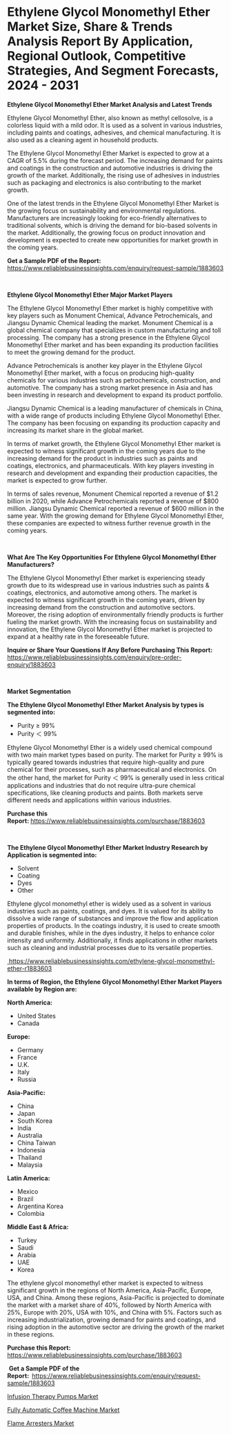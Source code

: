 <p><h1>Ethylene Glycol Monomethyl Ether Market Size, Share & Trends Analysis Report By Application, Regional Outlook, Competitive Strategies, And Segment Forecasts, 2024 - 2031</h1></p><p><strong>Ethylene Glycol Monomethyl Ether Market Analysis and Latest Trends</strong></p>
<p><p>Ethylene Glycol Monomethyl Ether, also known as methyl cellosolve, is a colorless liquid with a mild odor. It is used as a solvent in various industries, including paints and coatings, adhesives, and chemical manufacturing. It is also used as a cleaning agent in household products.</p><p>The Ethylene Glycol Monomethyl Ether Market is expected to grow at a CAGR of 5.5% during the forecast period. The increasing demand for paints and coatings in the construction and automotive industries is driving the growth of the market. Additionally, the rising use of adhesives in industries such as packaging and electronics is also contributing to the market growth.</p><p>One of the latest trends in the Ethylene Glycol Monomethyl Ether Market is the growing focus on sustainability and environmental regulations. Manufacturers are increasingly looking for eco-friendly alternatives to traditional solvents, which is driving the demand for bio-based solvents in the market. Additionally, the growing focus on product innovation and development is expected to create new opportunities for market growth in the coming years.</p></p>
<p><strong>Get a Sample PDF of the Report:&nbsp;</strong> <a href="https://www.reliablebusinessinsights.com/enquiry/request-sample/1883603">https://www.reliablebusinessinsights.com/enquiry/request-sample/1883603</a></p>
<p>&nbsp;</p>
<p><strong>Ethylene Glycol Monomethyl Ether Major Market Players</strong></p>
<p><p>The Ethylene Glycol Monomethyl Ether market is highly competitive with key players such as Monument Chemical, Advance Petrochemicals, and Jiangsu Dynamic Chemical leading the market. Monument Chemical is a global chemical company that specializes in custom manufacturing and toll processing. The company has a strong presence in the Ethylene Glycol Monomethyl Ether market and has been expanding its production facilities to meet the growing demand for the product.</p><p>Advance Petrochemicals is another key player in the Ethylene Glycol Monomethyl Ether market, with a focus on producing high-quality chemicals for various industries such as petrochemicals, construction, and automotive. The company has a strong market presence in Asia and has been investing in research and development to expand its product portfolio.</p><p>Jiangsu Dynamic Chemical is a leading manufacturer of chemicals in China, with a wide range of products including Ethylene Glycol Monomethyl Ether. The company has been focusing on expanding its production capacity and increasing its market share in the global market.</p><p>In terms of market growth, the Ethylene Glycol Monomethyl Ether market is expected to witness significant growth in the coming years due to the increasing demand for the product in industries such as paints and coatings, electronics, and pharmaceuticals. With key players investing in research and development and expanding their production capacities, the market is expected to grow further.</p><p>In terms of sales revenue, Monument Chemical reported a revenue of $1.2 billion in 2020, while Advance Petrochemicals reported a revenue of $800 million. Jiangsu Dynamic Chemical reported a revenue of $600 million in the same year. With the growing demand for Ethylene Glycol Monomethyl Ether, these companies are expected to witness further revenue growth in the coming years.</p></p>
<p>&nbsp;</p>
<p><strong>What Are The Key Opportunities For Ethylene Glycol Monomethyl Ether Manufacturers?</strong></p>
<p><p>The Ethylene Glycol Monomethyl Ether market is experiencing steady growth due to its widespread use in various industries such as paints & coatings, electronics, and automotive among others. The market is expected to witness significant growth in the coming years, driven by increasing demand from the construction and automotive sectors. Moreover, the rising adoption of environmentally friendly products is further fueling the market growth. With the increasing focus on sustainability and innovation, the Ethylene Glycol Monomethyl Ether market is projected to expand at a healthy rate in the foreseeable future.</p></p>
<p><strong>Inquire or Share Your Questions If Any Before Purchasing This Report:</strong> <a href="https://www.reliablebusinessinsights.com/enquiry/pre-order-enquiry/1883603">https://www.reliablebusinessinsights.com/enquiry/pre-order-enquiry/1883603</a></p>
<p>&nbsp;</p>
<p><strong>Market Segmentation</strong></p>
<p><strong>The Ethylene Glycol Monomethyl Ether Market Analysis by types is segmented into:</strong></p>
<p><ul><li>Purity ≥ 99%</li><li>Purity ＜ 99%</li></ul></p>
<p><p>Ethylene Glycol Monomethyl Ether is a widely used chemical compound with two main market types based on purity. The market for Purity ≥ 99% is typically geared towards industries that require high-quality and pure chemical for their processes, such as pharmaceutical and electronics. On the other hand, the market for Purity ＜ 99% is generally used in less critical applications and industries that do not require ultra-pure chemical specifications, like cleaning products and paints. Both markets serve different needs and applications within various industries.</p></p>
<p><strong>Purchase this Report:&nbsp;</strong><a href="https://www.reliablebusinessinsights.com/purchase/1883603">https://www.reliablebusinessinsights.com/purchase/1883603</a></p>
<p>&nbsp;</p>
<p><strong>The Ethylene Glycol Monomethyl Ether Market Industry Research by Application is segmented into:</strong></p>
<p><ul><li>Solvent</li><li>Coating</li><li>Dyes</li><li>Other</li></ul></p>
<p><p>Ethylene glycol monomethyl ether is widely used as a solvent in various industries such as paints, coatings, and dyes. It is valued for its ability to dissolve a wide range of substances and improve the flow and application properties of products. In the coatings industry, it is used to create smooth and durable finishes, while in the dyes industry, it helps to enhance color intensity and uniformity. Additionally, it finds applications in other markets such as cleaning and industrial processes due to its versatile properties.</p></p>
<p><a href="https://www.reliablebusinessinsights.com/ethylene-glycol-monomethyl-ether-r1883603">&nbsp;https://www.reliablebusinessinsights.com/ethylene-glycol-monomethyl-ether-r1883603</a></p>
<p><strong>In terms of Region, the Ethylene Glycol Monomethyl Ether Market Players available by Region are:</strong></p>
<p>
    <p> <strong> North America: </strong>
        <ul>
            <li>United States</li>
            <li>Canada</li>
        </ul>
        </p> 
    <p> <strong> Europe: </strong>
        <ul>
            <li>Germany</li>
            <li>France</li>
            <li>U.K.</li>
            <li>Italy</li>
            <li>Russia</li>
        </ul>
        </p> 
    <p> <strong> Asia-Pacific: </strong>
        <ul>
            <li>China</li>
            <li>Japan</li>
            <li>South Korea</li>
            <li>India</li>
            <li>Australia</li>
            <li>China Taiwan</li>
            <li>Indonesia</li>
            <li>Thailand</li>
            <li>Malaysia</li>
        </ul>
        </p> 
    <p> <strong> Latin America: </strong>
        <ul>
            <li>Mexico</li>
            <li>Brazil</li>
            <li>Argentina Korea</li>
            <li>Colombia</li>
        </ul>
        </p> 
    <p> <strong> Middle East & Africa: </strong>
        <ul>
            <li>Turkey</li>
            <li>Saudi</li>
            <li>Arabia</li>
            <li>UAE</li>
            <li>Korea</li>
        </ul>
    </p>
    </p>
<p><p>The ethylene glycol monomethyl ether market is expected to witness significant growth in the regions of North America, Asia-Pacific, Europe, USA, and China. Among these regions, Asia-Pacific is projected to dominate the market with a market share of 40%, followed by North America with 25%, Europe with 20%, USA with 10%, and China with 5%. Factors such as increasing industrialization, growing demand for paints and coatings, and rising adoption in the automotive sector are driving the growth of the market in these regions.</p></p>
<p><strong>Purchase this Report: </strong><a href="https://www.reliablebusinessinsights.com/purchase/1883603">https://www.reliablebusinessinsights.com/purchase/1883603</a></p>
<p>&nbsp;<strong>Get a Sample PDF of the Report:&nbsp;&nbsp;</strong><a href="https://www.reliablebusinessinsights.com/enquiry/request-sample/1883603">https://www.reliablebusinessinsights.com/enquiry/request-sample/1883603</a></p>
<p><strong></strong></p>
<p><p><a href="https://github.com/khlifeservices/Market-Research-Report-List-1/blob/main/infusion-therapy-pumps-market.md">Infusion Therapy Pumps Market</a></p><p><a href="https://github.com/lukmanduiky01/Market-Research-Report-List-1/blob/main/fully-automatic-coffee-machine-market.md">Fully Automatic Coffee Machine Market</a></p><p><a href="https://github.com/theanastasiyah/Market-Research-Report-List-1/blob/main/flame-arresters-market.md">Flame Arresters Market</a></p></p>